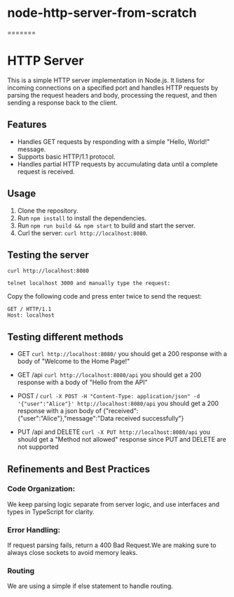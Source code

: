 # node-http-server-from-scratch
=======
# HTTP Server

This is a simple HTTP server implementation in Node.js. It listens for incoming connections on a specified port and handles HTTP requests by parsing the request headers and body, processing the request, and then sending a response back to the client.

## Features

- Handles GET requests by responding with a simple "Hello, World!" message.
- Supports basic HTTP/1.1 protocol.
- Handles partial HTTP requests by accumulating data until a complete request is received.

## Usage

1. Clone the repository.
2. Run `npm install` to install the dependencies.
3. Run `npm run build && npm start` to build and start the server.
4. Curl the server: `curl http://localhost:8080`.

## Testing the server

```
curl http://localhost:8080

telnet localhost 3000 and manually type the request:

```

Copy the following code and press enter twice to send the request:

```
GET / HTTP/1.1
Host: localhost
```

## Testing different methods
- GET
`curl http://localhost:8080/` you should get a 200 response with a body of "Welcome to the Home Page!"
- GET /api
`curl http://localhost:8080/api` you should get a 200 response with a body of "Hello from the API"

- POST /
`curl -X POST -H "Content-Type: application/json" -d '{"user":"Alice"}' http://localhost:8080/api` you should get a 200 response with a json body of {"received":{"user":"Alice"},"message":"Data received successfully"}

- PUT /api and DELETE
`curl -X PUT http://localhost:8080/api` you should get a "Method not allowed" response since PUT and DELETE are not supported



## Refinements and Best Practices

### Code Organization:

We keep parsing logic separate from server logic, and use interfaces and types in TypeScript for clarity.

### Error Handling:

If request parsing fails, return a 400 Bad Request.We are making sure to always close sockets to avoid memory leaks.

### Routing

We are using a simple if else statement to handle routing.

